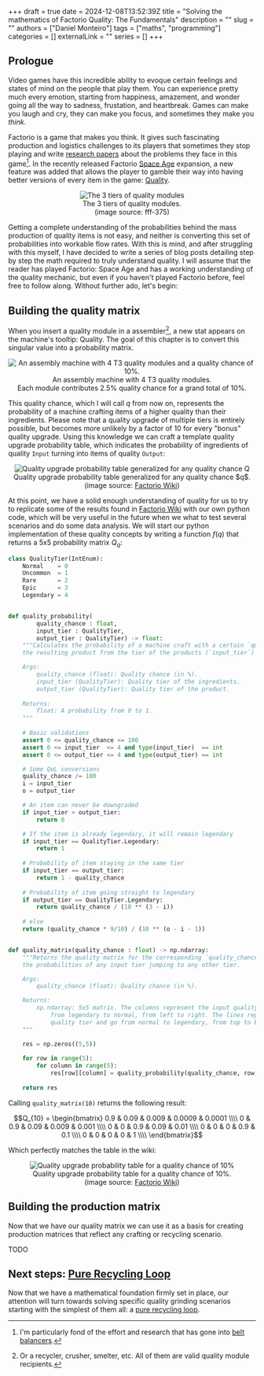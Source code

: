 +++ 
draft = true
date = 2024-12-08T13:52:39Z
title = "Solving the mathematics of Factorio Quality: The Fundamentals"
description = ""
slug = ""
authors = ["Daniel Monteiro"]
tags = ["maths", "programming"]
categories = []
externalLink = ""
series = []
+++

## Prologue

Video games have this incredible ability to evoque certain feelings and states of mind on the people that play them. You can experience pretty much every emotion, starting from happiness, amazement, and wonder going all the way to sadness, frustation, and heartbreak. Games can make you laugh and cry, they can make you focus, and sometimes they make you _think_.

Factorio is a game that makes you think. It gives such fascinating production and logistics challenges to its players that sometimes they stop playing and write [research papers](https://scholar.google.pt/scholar?hl=en&q=factorio "Factorio research") about the problems they face in this game[^1]. In the recently released Factorio [Space Age](https://www.factorio.com/space-age/content "Space Age web page") expansion, a new feature was added that allows the player to gamble their way into having better versions of every item in the game: [Quality](https://www.factorio.com/blog/post/fff-375 "Dev post about quality").

[^1]: I'm particularly fond of the effort and research that has gone into [belt balancers](https://tuprints.ulb.tu-darmstadt.de/17621/8/thesis.pdf).

<div style="text-align:center">
    <img src="/images/fff-375-quality-modules.png" alt="The 3 tiers of quality modules"/>
    <figcaption>The 3 tiers of quality modules.<br>(image source: fff-375)</figcaption>
</div>

Getting a complete understanding of the probabilities behind the mass production of quality items is not easy, and neither is converting this set of probabilities into workable flow rates. With this is mind, and after struggling with this myself, I have decided to write a series of blog posts detailing step by step the math required to truly understand quality. I will assume that the reader has played Factorio: Space Age and has a working understanding of the quality mechanic, but even if you haven't played Factorio before, feel free to follow along. Without further ado, let's begin:

## Building the quality matrix

When you insert a quality module in a assembler[^2], a new stat appears on the machine's tooltip: Quality. The goal of this chapter is to convert this singular value into a probability matrix.

[^2]: Or a recycler, crusher, smelter, etc. All of them are valid quality module recipients.

<div style="text-align:center">
    <img src="/images/Quality-stat-example.png" alt="An assembly machine with 4 T3 quality modules and a quality chance of 10%."/>
    <figcaption> An assembly machine with 4 T3 quality modules.<br> Each module contributes 2.5% quality chance for a grand total of 10%.</figcaption>
</div>

This quality chance, which I will call $q$ from now on, represents the probability of a machine crafting items of a higher quality than their ingredients. Please note that a quality upgrade of multiple tiers is entirely possible, but becomes more unlikely by a factor of 10 for every "bonus" quality upgrade. Using this knowledge we can craft a template quality upgrade probability table, which indicates the probability of ingredients of quality `Input` turning into items of quality `Output`:

<div style="text-align:center">
    <img src="/images/Quality-Upgrade-Table.png" alt="Quality upgrade probability table generalized for any quality chance Q"/>
    <figcaption> Quality upgrade probability table generalized for any quality chance $q$. <br>(image source: <a href="https://wiki.factorio.com/Quality">Factorio Wiki</a>)</figcaption>
</div>

At this point, we have a solid enough understanding of quality for us to try to replicate some of the results found in [Factorio Wiki](https://wiki.factorio.com/Quality) with our own python code, which will be very useful in the future when we what to test several scenarios and do some data analysis. We will start our python implementation of these quality concepts by writing a function $f(q)$ that returns a 5x5 probability matrix $Q_q$:

```python
class QualityTier(IntEnum):
    Normal    = 0
    Uncommon  = 1
    Rare      = 2
    Epic      = 3
    Legendary = 4


def quality_probability(
        quality_chance : float,
        input_tier : QualityTier,
        output_tier : QualityTier) -> float:
    """Calculates the probability of a machine craft with a certain `quality_chance` upgrading 
    the resulting product from the tier of the products (`input_tier`) to the `output_tier`.

    Args:
        quality_chance (float): Quality chance (in %).
        input_tier (QualityTier): Quality tier of the ingredients.
        output_tier (QualityTier): Quality tier of the product.
    
    Returns:
        float: A probability from 0 to 1.
    """
    
    # Basic validations
    assert 0 <= quality_chance <= 100
    assert 0 <= input_tier  <= 4 and type(input_tier)  == int
    assert 0 <= output_tier <= 4 and type(output_tier) == int

    # Some QoL conversions
    quality_chance /= 100
    i = input_tier
    o = output_tier

    # An item can never be downgraded
    if input_tier > output_tier:
        return 0

    # If the item is already legendary, it will remain legendary
    if input_tier == QualityTier.Legendary:
        return 1
    
    # Probability of item staying in the same tier
    if input_tier == output_tier:
        return 1 - quality_chance
    
    # Probability of item going straight to legendary
    if output_tier == QualityTier.Legendary:
        return quality_chance / (10 ** (3 - i))
    
    # else
    return (quality_chance * 9/10) / (10 ** (o - i - 1))


def quality_matrix(quality_chance : float) -> np.ndarray:
    """Returns the quality matrix for the corresponding `quality_chance` which indicates 
    the probabilities of any input tier jumping to any other tier.

    Args:
        quality_chance (float): Quality chance (in %).

    Returns:
        np.ndarray: 5x5 matrix. The columns represent the input quality tier and go
            from legendary to normal, from left to right. The lines represent the output
            quality tier and go from normal to legendary, from top to bottom.
    """

    res = np.zeros((5,5))
    
    for row in range(5):
        for column in range(5):
            res[row][column] = quality_probability(quality_chance, row, column)
    
    return res
```

Calling `quality_matrix(10)` returns the following result:

$$Q_{10} =
\begin{bmatrix}
    0.9 & 0.09 & 0.009 & 0.0009 & 0.0001 \\\\
    0   & 0.9  & 0.09  & 0.009  & 0.001  \\\\
    0   & 0    & 0.9   & 0.09   & 0.01   \\\\
    0   & 0    & 0     & 0.9    & 0.1    \\\\
    0   & 0    & 0     & 0      & 1      \\\\
\end{bmatrix}$$

Which perfectly matches the table in the wiki:

<div style="text-align:center">
    <img src="/images/10-percent-quality-table.png" alt="Quality upgrade probability table for a quality chance of 10%"/>
    <figcaption> Quality upgrade probability table for a quality chance of 10%. <br>(image source: <a href="https://wiki.factorio.com/Quality">Factorio Wiki</a>)</figcaption>
</div>

## Building the production matrix

Now that we have our quality matrix we can use it as a basis for creating production matrices that reflect any crafting or recycling scenario.

TODO

## Next steps: [**Pure Recycling Loop**](/posts/factorio-pure-recycling-loop/)

Now that we have a mathematical foundation firmly set in place, our attention will turn towards solving specific quality grinding scenarios starting with the simplest of them all: a [pure recycling loop](/posts/factorio-pure-recycling-loop/).
